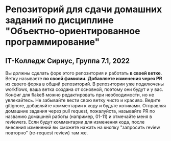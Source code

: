 # Репозиторий для сдачи домашних заданий по дисциплине "Объектно-ориентированное программирование" 
## IT-Колледж Сириус, Группа 7.1, 2022
Вы должны сделать форк этого репозитория и работать **в своей ветке**. Ветку называете **по своей фамилии**. **Добавляете изменения __через PR__** из своего форка в общий репозиторий. В репозитории уже подключены workflows, ваша ветка создана от основной, поэтому они будут и у вас. Конфиг для flake8 можно редактировать при необходимости, но не увлекайтесь. Не забывайте вести свою ветку чисто и красиво. Ведите gitignore, добавляйте комментарии к коду и будьте котиками.
Отправляя домашние задания через pull request, пожалуйста, называйте PR по названию домашней работы (например, 01-11) и отмечайте меня в reviewers. Если будут комментарии для изменения кода, после внесения изменений вы сможете нажать на кнопку "запросить review повторно" (re-request review) там же.
